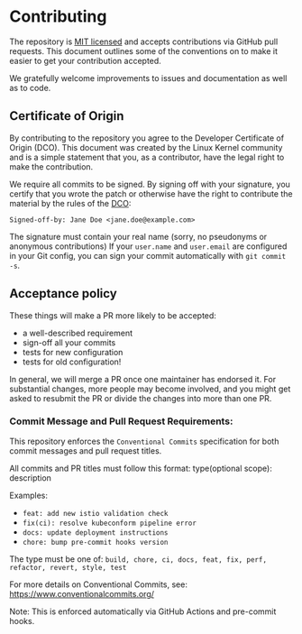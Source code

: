 # Contributing

The repository is [MIT licensed](https://github.com/swade1987/helm-charts-template/blob/main/LICENSE) and
accepts contributions via GitHub pull requests. This document outlines
some of the conventions on to make it easier to get your contribution
accepted.

We gratefully welcome improvements to issues and documentation as well as to
code.

## Certificate of Origin

By contributing to the repository you agree to the Developer Certificate of
Origin (DCO). This document was created by the Linux Kernel community and is a
simple statement that you, as a contributor, have the legal right to make the
contribution.

We require all commits to be signed. By signing off with your signature, you
certify that you wrote the patch or otherwise have the right to contribute the
material by the rules of the [DCO](DCO):

`Signed-off-by: Jane Doe <jane.doe@example.com>`

The signature must contain your real name
(sorry, no pseudonyms or anonymous contributions)
If your `user.name` and `user.email` are configured in your Git config,
you can sign your commit automatically with `git commit -s`.

## Acceptance policy

These things will make a PR more likely to be accepted:

- a well-described requirement
- sign-off all your commits
- tests for new configuration
- tests for old configuration!

In general, we will merge a PR once one maintainer has endorsed it.
For substantial changes, more people may become involved, and you might
get asked to resubmit the PR or divide the changes into more than one PR.

### Commit Message and Pull Request Requirements:

This repository enforces the `Conventional Commits` specification for both commit messages and pull request titles.

All commits and PR titles must follow this format:
type(optional scope): description

Examples:
- `feat: add new istio validation check`
- `fix(ci): resolve kubeconform pipeline error`
- `docs: update deployment instructions`
- `chore: bump pre-commit hooks version`

The type must be one of: `build, chore, ci, docs, feat, fix, perf, refactor, revert, style, test`

For more details on Conventional Commits, see: https://www.conventionalcommits.org/

Note: This is enforced automatically via GitHub Actions and pre-commit hooks.
